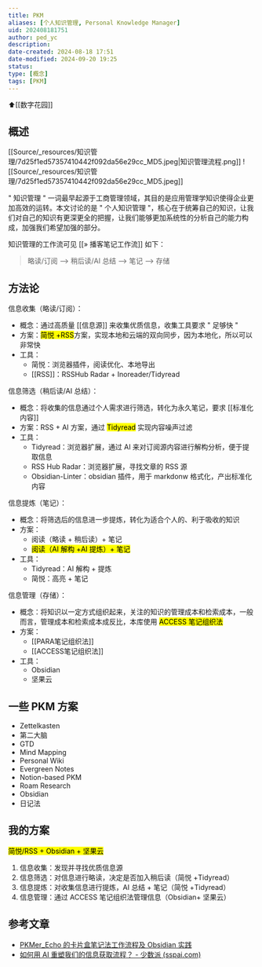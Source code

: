 ```yaml
---
title: PKM
aliases: [个人知识管理, Personal Knowledge Manager]
uid: 202408181751
author: ped_yc
description: 
date-created: 2024-08-18 17:51
date-modified: 2024-09-20 19:25
status: 
type: [概念]
tags: [PKM]
---
```


⬆[[数字花园]]

## 概述

[[Source/_resources/知识管理/7d25f1ed57357410442f092da56e29cc_MD5.jpeg|知识管理流程.png]]
![[Source/_resources/知识管理/7d25f1ed57357410442f092da56e29cc_MD5.jpeg]]

" 知识管理 " 一词最早起源于工商管理领域，其目的是应用管理学知识使得企业更加高效的运转。本文讨论的是 " 个人知识管理 "，核心在于统筹自己的知识，让我们对自己的知识有更深更全的把握，让我们能够更加系统性的分析自己的能力构成，加强我们希望加强的部分。

知识管理的工作流可见 [[» 播客笔记工作流]] 如下：

> 略读/订阅 --> 稍后读/AI 总结 --> 笔记 --> 存储

## 方法论

信息收集（略读/订阅）：

- 概念：通过高质量 [[信息源]] 来收集优质信息，收集工具要求 " 足够快 "
- 方案：<mark class="hltr-red">简悦 +RSS</mark>方案，实现本地和云端的双向同步，因为本地化，所以可以非常快
- 工具：
	- 简悦：浏览器插件，阅读优化、本地导出
	- [[RSS]]：RSSHub Radar + Inoreader/Tidyread

信息筛选（稍后读/AI 总结）：

- 概念：将收集的信息通过个人需求进行筛选，转化为永久笔记，要求 [[标准化内容]]
- 方案：RSS + AI 方案，通过 <mark class="hltr-red">Tidyread</mark> 实现内容噪声过滤
- 工具：
	- Tidyread：浏览器扩展，通过 AI 来对订阅源内容进行解构分析，便于提取信息
	- RSS Hub Radar：浏览器扩展，寻找文章的 RSS 源
	- Obsidian-Linter：obsidian 插件，用于 markdonw 格式化，产出标准化内容

信息提炼（笔记）：

- 概念：将筛选后的信息进一步提炼，转化为适合个人的、利于吸收的知识
- 方案：
	- 阅读（略读 + 稍后读）+ 笔记
	- <mark class="hltr-red">阅读（AI 解构 +AI 提炼）+ 笔记</mark>
- 工具：
	- Tidyread：AI 解构 + 提炼
	- 简悦：高亮 + 笔记

信息管理（存储）：

- 概念：将知识以一定方式组织起来，关注的知识的管理成本和检索成本，一般而言，管理成本和检索成本成反比，本库使用 <mark class="hltr-red">ACCESS 笔记组织法</mark>
- 方案：
	- [[PARA笔记组织法]]
	- [[ACCESS笔记组织法]]
- 工具：
	- Obsidian
	- 坚果云

## 一些 PKM 方案

- Zettelkasten
- 第二大脑
- GTD
- Mind Mapping
- Personal Wiki
- Evergreen Notes
- Notion-based PKM
- Roam Research
- Obsidian
- 日记法

## 我的方案

<mark class="hltr-red">简悦/RSS + Obsidian + 坚果云</mark>

1. 信息收集：发现并寻找优质信息源
2. 信息筛选：对信息进行略读，决定是否加入稍后读（简悦 +Tidyread）
3. 信息提炼：对收集信息进行提炼，AI 总结 + 笔记（简悦 +Tidyread）
4. 信息管理：通过 ACCESS 笔记组织法管理信息（Obsidian+ 坚果云）

## 参考文章

- [PKMer_Echo 的卡片盒笔记法工作流程及 Obsidian 实践](https://pkmer.cn/Pkmer-Docs/02-%E7%9F%A5%E8%AF%86%E7%AE%A1%E7%90%86%E5%9F%BA%E7%A1%80/%E7%9F%A5%E8%AF%86%E7%AE%A1%E7%90%86%E5%9C%86%E6%A1%8C%E8%AE%A8%E8%AE%BA/echo/echo%E7%9A%84%E5%8D%A1%E7%89%87%E7%9B%92%E7%AC%94%E8%AE%B0%E6%B3%95%E5%B7%A5%E4%BD%9C%E6%B5%81%E7%A8%8B%E5%8F%8Aobsidian%E5%AE%9E%E8%B7%B5/)
- [如何用 AI 重塑我们的信息获取流程？ - 少数派 (sspai.com)](https://sspai.com/post/90423)
